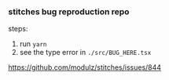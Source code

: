 ### stitches bug reproduction repo

steps:

1. run `yarn`
2. see the type error in `./src/BUG_HERE.tsx`

https://github.com/modulz/stitches/issues/844
